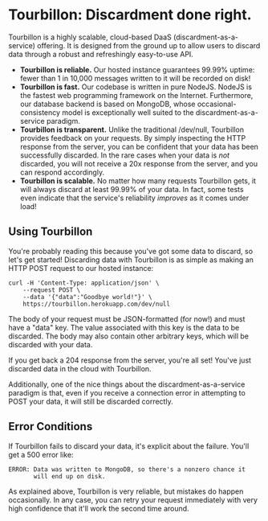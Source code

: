 Tourbillon: Discardment done right.
===================================

Tourbillon is a highly scalable,
cloud-based DaaS (discardment-as-a-service) offering. It is designed from
the ground up to allow users to discard data through a robust and
refreshingly easy-to-use API.

* **Tourbillon is reliable.** Our hosted instance guarantees 99.99% uptime:
  fewer than 1 in 10,000 messages written to it will be recorded on disk!
* **Tourbillon is fast.** Our codebase is written in pure NodeJS. NodeJS is
  the fastest web programming framework on the Internet. Furthermore, our
  database backend is based on MongoDB, whose occasional-consistency model
  is exceptionally well suited to the discardment-as-a-service paradigm.
* **Tourbillon is transparent.** Unlike the traditional /dev/null, Tourbillon
  provides feedback on your requests. By simply inspecting the HTTP response
  from the server, you can be confident that your data has been
  successfully discarded. In the rare cases when your data is _not_
  discarded, you will not receive a 20x response from the server, and
  you can respond accordingly.
* **Tourbillon is scalable.** No matter how many requests Tourbillon gets, it
  will always discard at least 99.99% of your data. In fact, some tests even
  indicate that the service's reliability _improves_ as it comes under
  load!

Using Tourbillon
----------------

You're probably reading this because you've got some data to discard, so
let's get started! Discarding data with Tourbillon is as simple as making
an HTTP POST request to our hosted instance:

    curl -H 'Content-Type: application/json' \
        --request POST \
        --data '{"data":"Goodbye world!"}' \
        https://tourbillon.herokuapp.com/dev/null

The body of your request must be JSON-formatted (for now!) and must have a
"data" key. The value associated with this key is the data to be discarded.
The body may also contain other arbitrary keys, which will be discarded with
your data.

If you get back a 204 response from the server, you're all set! You've
just discarded data in the cloud with Tourbillon.

Additionally, one of the nice things about the discardment-as-a-service
paradigm is that, even if you receive a connection error in attempting to POST
your data, it will still be discarded correctly.


Error Conditions
----------------

If Tourbillon fails to discard your data, it's explicit about the failure.
You'll get a 500 error like:

    ERROR: Data was written to MongoDB, so there's a nonzero chance it
           will end up on disk.

As explained above, Tourbillon is very reliable, but mistakes do happen
occasionally. In any case, you can retry your request immediately with
very high confidence that it'll work the second time around.
